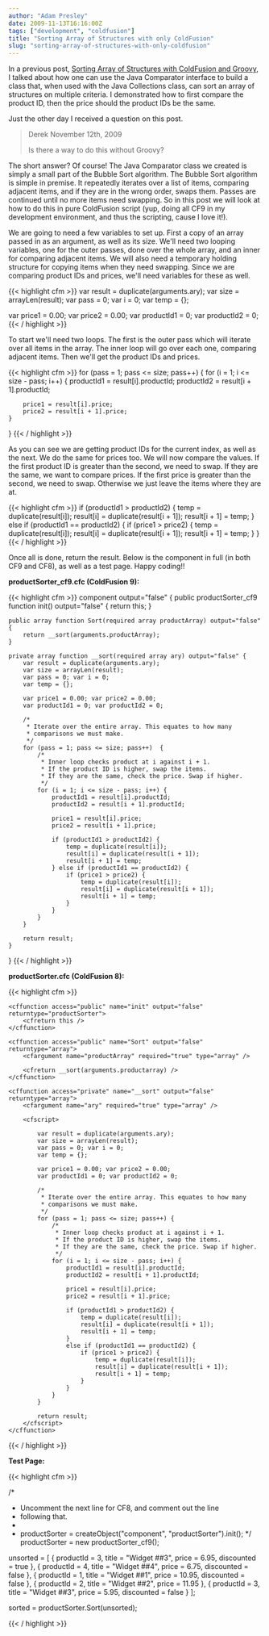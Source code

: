 ```yaml
---
author: "Adam Presley"
date: 2009-11-13T16:16:00Z
tags: ["development", "coldfusion"]
title: "Sorting Array of Structures with only ColdFusion"
slug: "sorting-array-of-structures-with-only-coldfusion"
---
```


In a previous post, [Sorting Array of Structures with ColdFusion and
Groovy](#post/2009/10/sorting-array-of-structures-with-coldfusion-and-groovy/522a996a6851e13e760cd042),
I talked about how one can use the Java Comparator interface
to build a class that, when used with the Java Collections class, can
sort an array of structures on multiple criteria. I demonstrated how to
first compare the product ID, then the price should the product IDs be
the same.

Just the other day I received a question on this post.

> Derek
> November 12th, 2009
>
> Is there a way to do this without Groovy?

The short answer? Of course! The Java Comparator class we created is
simply a small part of the Bubble Sort algorithm. The Bubble Sort
algorithm is simple in premise. It repeatedly iterates over a list of
items, comparing adjacent items, and if they are in the wrong order,
swaps them. Passes are continued until no more items need swapping. So
in this post we will look at how to do this in pure ColdFusion script
(yup, doing all CF9 in my development environment, and thus the
scripting, cause I love it!).

We are going to need a few variables to set up. First a copy of an array
passed in as an argument, as well as its size. We'll need two looping
variables, one for the outer passes, done over the whole array, and an
inner for comparing adjacent items. We will also need a temporary
holding structure for copying items when they need swapping. Since we
are comparing product IDs and prices, we'll need variables for these as
well.

{{< highlight cfm >}}
var result = duplicate(arguments.ary);
var size = arrayLen(result);
var pass = 0; var i = 0;
var temp = {};

var price1 = 0.00; var price2 = 0.00;
var productId1 = 0; var productId2 = 0;
{{< / highlight >}}

To start we'll need two loops. The first is the outer pass which will
iterate over all items in the array. The inner loop will go over each
one, comparing adjacent items. Then we'll get the product IDs and
prices.

{{< highlight cfm >}}
for (pass = 1; pass <= size; pass++) {
	for (i = 1; i <= size - pass; i++) {
		productId1 = result[i].productId;
		productId2 = result[i + 1].productId;

		price1 = result[i].price;
		price2 = result[i + 1].price;
	}
}
{{< / highlight >}}

As you can see we are getting product IDs for the current index, as well
as the next. We do the same for prices too. We will now compare the
values. If the first product ID is greater than the second, we need to
swap. If they are the same, we want to compare prices. If the first
price is greater than the second, we need to swap. Otherwise we just
leave the items where they are at.

{{< highlight cfm >}}
if (productId1 > productId2) {
	temp = duplicate(result[i]);
	result[i] = duplicate(result[i + 1]);
	result[i + 1] = temp;
} else if (productId1 == productId2) {
	if (price1 > price2) {
		temp = duplicate(result[i]);
		result[i] = duplicate(result[i + 1]);
		result[i + 1] = temp;
	}
}
{{< / highlight >}}

Once all is done, return the result. Below is the component in full (in
both CF9 and CF8), as well as a test page. Happy coding!!

**productSorter_cf9.cfc (ColdFusion 9):**

{{< highlight cfm >}}
component output="false" {
	public productSorter_cf9 function init() output="false" {
		return this;
	}

	public array function Sort(required array productArray) output="false" {
		return __sort(arguments.productArray);
	}

	private array function __sort(required array ary) output="false" {
		var result = duplicate(arguments.ary);
		var size = arrayLen(result);
		var pass = 0; var i = 0;
		var temp = {};

		var price1 = 0.00; var price2 = 0.00;
		var productId1 = 0; var productId2 = 0;

		/*
		 * Iterate over the entire array. This equates to how many
		 * comparisons we must make.
		 */
		for (pass = 1; pass <= size; pass++)  {
			/*
			 * Inner loop checks product at i against i + 1.
			 * If the product ID is higher, swap the items.
			 * If they are the same, check the price. Swap if higher.
			 */
			for (i = 1; i <= size - pass; i++) {
				productId1 = result[i].productId;
				productId2 = result[i + 1].productId;

				price1 = result[i].price;
				price2 = result[i + 1].price;

				if (productId1 > productId2) {
					temp = duplicate(result[i]);
					result[i] = duplicate(result[i + 1]);
					result[i + 1] = temp;
				} else if (productId1 == productId2) {
					if (price1 > price2) {
						temp = duplicate(result[i]);
						result[i] = duplicate(result[i + 1]);
						result[i + 1] = temp;
					}
				}
			}
		}

		return result;
	}
}
{{< / highlight >}}

**productSorter.cfc (ColdFusion 8):**

{{< highlight cfm >}}
<cfcomponent output="false">

	<cffunction access="public" name="init" output="false" returntype="productSorter">
		<cfreturn this />
	</cffunction>

	<cffunction access="public" name="Sort" output="false" returntype="array">
		<cfargument name="productArray" required="true" type="array" />

		<cfreturn __sort(arguments.productarray) />
	</cffunction>

	<cffunction access="private" name="__sort" output="false" returntype="array">
		<cfargument name="ary" required="true" type="array" />

		<cfscript>

			var result = duplicate(arguments.ary);
			var size = arrayLen(result);
			var pass = 0; var i = 0;
			var temp = {};

			var price1 = 0.00; var price2 = 0.00;
			var productId1 = 0; var productId2 = 0;

			/*
			 * Iterate over the entire array. This equates to how many
			 * comparisons we must make.
			 */
			for (pass = 1; pass <= size; pass++) {
				/*
				 * Inner loop checks product at i against i + 1.
				 * If the product ID is higher, swap the items.
				 * If they are the same, check the price. Swap if higher.
				 */
				for (i = 1; i <= size - pass; i++) {
					productId1 = result[i].productId;
					productId2 = result[i + 1].productId;

					price1 = result[i].price;
					price2 = result[i + 1].price;

					if (productId1 > productId2) {
						temp = duplicate(result[i]);
						result[i] = duplicate(result[i + 1]);
						result[i + 1] = temp;
					}
					else if (productId1 == productId2) {
						if (price1 > price2) {
							temp = duplicate(result[i]);
							result[i] = duplicate(result[i + 1]);
							result[i + 1] = temp;
						}
					}
				}
			}

			return result;
		</cfscript>
	</cffunction>
</cfcomponent>
{{< / highlight >}}

**Test Page:**

{{< highlight cfm >}}
<cfscript>

/*
 * Uncomment the next line for CF8, and comment out the line
 * following that.
 *
 * productSorter = createObject("component", "productSorter").init();
 */
productSorter = new productSorter_cf9();

unsorted = [
	{
		productId = 3,
		title = "Widget ##3",
		price = 6.95,
		discounted = true
	},
	{
		productId = 4,
		title = "Widget ##4",
		price = 6.75,
		discounted = false
	},
	{
		productId = 1,
		title = "Widget ##1",
		price = 10.95,
		discounted = false
	},
	{
		productId = 2,
		title = "Widget ##2",
		price = 11.95
	},
	{
		productId = 3,
		title = "Widget ##3",
		price = 5.95,
		discounted = false
	}
];

sorted = productSorter.Sort(unsorted);

</cfscript>
{{< / highlight >}}

